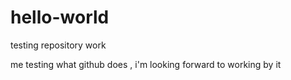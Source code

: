 # hello-world
testing repository work

me testing what github does , i'm looking forward to working by it
